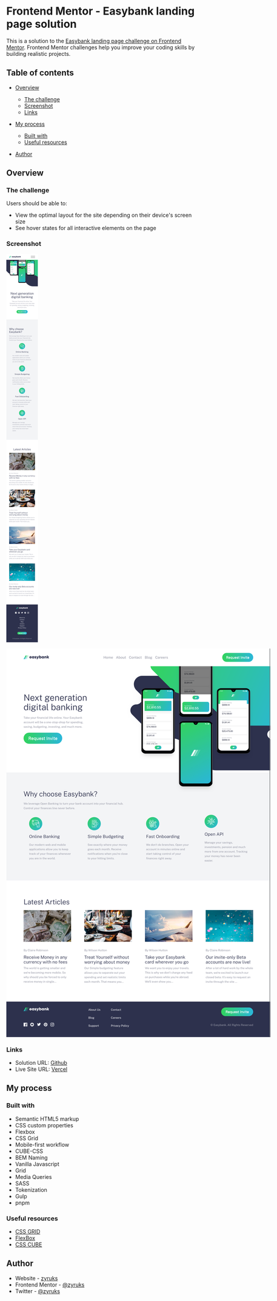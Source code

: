 # Frontend Mentor - Easybank landing page solution

This is a solution to the [Easybank landing page challenge on Frontend Mentor](https://www.frontendmentor.io/challenges/easybank-landing-page-WaUhkoDN). Frontend Mentor challenges help you improve your coding skills by building realistic projects.

## Table of contents

- [Overview](#overview)
  - [The challenge](#the-challenge)
  - [Screenshot](#screenshot)
  - [Links](#links)
- [My process](#my-process)

  - [Built with](#built-with)
  - [Useful resources](#useful-resources)

- [Author](#author)

## Overview

### The challenge

Users should be able to:

- View the optimal layout for the site depending on their device's screen size
- See hover states for all interactive elements on the page

### Screenshot

<div style="display: flex; flex-wrap: wrap; gap:1rem;">
<img src="./screenshots/mobile.png" alt="" style="max-width: 20rem; block-size:100%;">
<img src="./screenshots/desktop.png" alt="" style="max-width: 60rem; block-size:100%;">
</div>

### Links

- Solution URL: [Github](https://github.com/Zyruks/easybank-landing-page/tree/main)
- Live Site URL: [Vercel](https://easybank-landing-page-1mla-zyruks.vercel.app/)

## My process

### Built with

- Semantic HTML5 markup
- CSS custom properties
- Flexbox
- CSS Grid
- Mobile-first workflow
- CUBE-CSS
- BEM Naming
- Vanilla Javascript
- Grid
- Media Queries
- SASS
- Tokenization
- Gulp
- pnpm

### Useful resources

- [CSS GRID](https://css-tricks.com/snippets/css/complete-guide-grid/)
- [FlexBox](https://css-tricks.com/snippets/css/a-guide-to-flexbox/)
- [CSS CUBE](https://www.google.com/search?client=firefox-b-d&q=CSS+CUBE)

## Author

- Website - [zyruks](https://www.zyruks.com)
- Frontend Mentor - [@zyruks](https://www.frontendmentor.io/profile/zyruks)
- Twitter - [@zyruks](https://www.twitter.com/zyruks)
